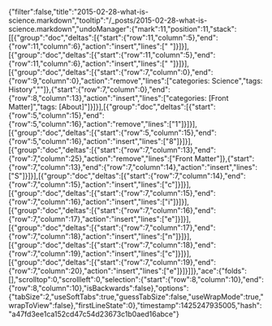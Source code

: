 {"filter":false,"title":"2015-02-28-what-is-science.markdown","tooltip":"/_posts/2015-02-28-what-is-science.markdown","undoManager":{"mark":11,"position":11,"stack":[[{"group":"doc","deltas":[{"start":{"row":11,"column":5},"end":{"row":11,"column":6},"action":"insert","lines":[" "]}]}],[{"group":"doc","deltas":[{"start":{"row":11,"column":5},"end":{"row":11,"column":6},"action":"insert","lines":[" "]}]}],[{"group":"doc","deltas":[{"start":{"row":7,"column":0},"end":{"row":9,"column":0},"action":"remove","lines":["categories: Science","tags: History",""]},{"start":{"row":7,"column":0},"end":{"row":8,"column":13},"action":"insert","lines":["categories: [Front Matter]","tags: [About]"]}]}],[{"group":"doc","deltas":[{"start":{"row":5,"column":15},"end":{"row":5,"column":16},"action":"remove","lines":["1"]}]}],[{"group":"doc","deltas":[{"start":{"row":5,"column":15},"end":{"row":5,"column":16},"action":"insert","lines":["8"]}]}],[{"group":"doc","deltas":[{"start":{"row":7,"column":13},"end":{"row":7,"column":25},"action":"remove","lines":["Front Matter"]},{"start":{"row":7,"column":13},"end":{"row":7,"column":14},"action":"insert","lines":["S"]}]}],[{"group":"doc","deltas":[{"start":{"row":7,"column":14},"end":{"row":7,"column":15},"action":"insert","lines":["c"]}]}],[{"group":"doc","deltas":[{"start":{"row":7,"column":15},"end":{"row":7,"column":16},"action":"insert","lines":["i"]}]}],[{"group":"doc","deltas":[{"start":{"row":7,"column":16},"end":{"row":7,"column":17},"action":"insert","lines":["e"]}]}],[{"group":"doc","deltas":[{"start":{"row":7,"column":17},"end":{"row":7,"column":18},"action":"insert","lines":["n"]}]}],[{"group":"doc","deltas":[{"start":{"row":7,"column":18},"end":{"row":7,"column":19},"action":"insert","lines":["c"]}]}],[{"group":"doc","deltas":[{"start":{"row":7,"column":19},"end":{"row":7,"column":20},"action":"insert","lines":["e"]}]}]]},"ace":{"folds":[],"scrolltop":0,"scrollleft":0,"selection":{"start":{"row":8,"column":10},"end":{"row":8,"column":10},"isBackwards":false},"options":{"tabSize":2,"useSoftTabs":true,"guessTabSize":false,"useWrapMode":true,"wrapToView":false},"firstLineState":0},"timestamp":1425247935005,"hash":"a47fd3ee1ca152cd47c54d23673c1b0aed16abce"}